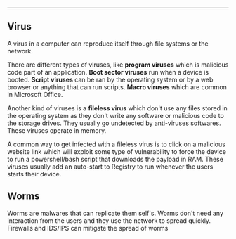 
---


## Virus

A virus in a computer can reproduce itself through file systems or the network.

There are different types of viruses, like **program viruses** which is malicious code part of an application. **Boot sector viruses** run when a device is booted. **Script viruses** can be ran by the operating system or by a web browser or anything that can run scripts. **Macro viruses** which are common in Microsoft Office.

Another kind of viruses is a **fileless virus** which don't use any files stored in the operating system as they don't write any software or malicious code to the storage drives. They usually go undetected by anti-viruses softwares. These viruses operate in memory.

A common way to get infected with a fileless virus is to click on a malicious website link which will exploit some type of vulnerability to force the device to run a powershell/bash script that downloads the payload in RAM. These viruses usually add an auto-start to Registry to run whenever the users starts their device.

## Worms

Worms are malwares that can replicate them self's. Worms don't need any interaction from the users and they use the network to spread quickly. Firewalls and IDS/IPS can mitigate the spread of worms